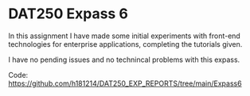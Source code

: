 <h1>DAT250 Expass 6</h1>

In this assignment I have made some initial experiments with front-end technologies for enterprise applications, completing the tutorials given.

I have no pending issues and no technincal problems with this expass.

Code: https://github.com/h181214/DAT250_EXP_REPORTS/tree/main/Expass6
